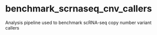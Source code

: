 # benchmark_scrnaseq_cnv_callers
Analysis pipeline used to benchmark scRNA-seq copy number variant callers
